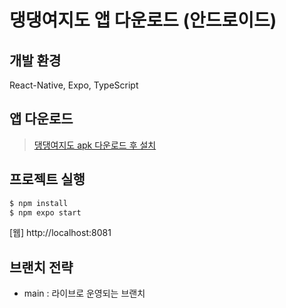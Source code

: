 # 댕댕여지도 앱 다운로드 (안드로이드)

## 개발 환경

React-Native, Expo, TypeScript


## 앱 다운로드
>  [댕댕여지도 apk 다운로드 후 설치](https://expo.dev/artifacts/eas/uk8p3tEkCuXBYT2ALbLetL.apk)

## 프로젝트 실행

```js
$ npm install
$ npm expo start
```
[웹] http://localhost:8081

## 브랜치 전략
- main : 라이브로 운영되는 브랜치
